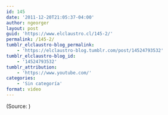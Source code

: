 ```yaml
---
id: 145
date: '2011-12-20T21:05:37-04:00'
author: ngeorger
layout: post
guid: 'https://www.elclaustro.cl/145-2/'
permalink: /145-2/
tumblr_elclaustro-blog_permalink:
    - 'https://elclaustro-blog.tumblr.com/post/14524793532'
tumblr_elclaustro-blog_id:
    - '14524793532'
tumblr_attribution:
    - 'https://www.youtube.com/'
categories:
    - 'Sin categoría'
format: video
---
```


<div class="attribution">(<span>Source:</span> <https://www.youtube.com/>)</div>